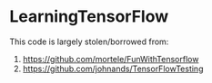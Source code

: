 # LearningTensorFlow
This code is largely stolen/borrowed from:

1. https://github.com/mortele/FunWithTensorflow
2. https://github.com/johnands/TensorFlowTesting
